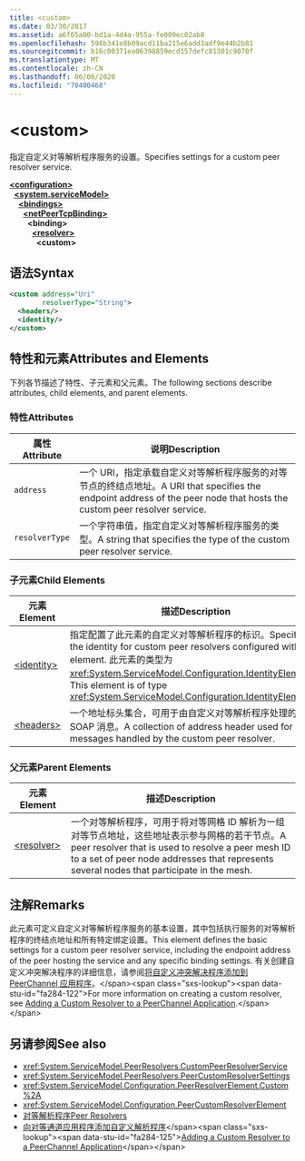 ```yaml
---
title: <custom>
ms.date: 03/30/2017
ms.assetid: a6f65a00-bd1a-4d4a-955a-fe009ec02ab8
ms.openlocfilehash: 598b341e8b09acd11ba215e6add3adf9e44b2b81
ms.sourcegitcommit: b16c00371ea06398859ecd157defc81301c9070f
ms.translationtype: MT
ms.contentlocale: zh-CN
ms.lasthandoff: 06/06/2020
ms.locfileid: "70400468"
---
```

# \<custom>
<span data-ttu-id="fa284-101">指定自定义对等解析程序服务的设置。</span><span class="sxs-lookup"><span data-stu-id="fa284-101">Specifies settings for a custom peer resolver service.</span></span>  
  
[**\<configuration>**](../configuration-element.md)\
&nbsp;&nbsp;[**\<system.serviceModel>**](system-servicemodel.md)\
&nbsp;&nbsp;&nbsp;&nbsp;[**\<bindings>**](bindings.md)\
&nbsp;&nbsp;&nbsp;&nbsp;&nbsp;&nbsp;[**\<netPeerTcpBinding>**](netpeertcpbinding.md)\
&nbsp;&nbsp;&nbsp;&nbsp;&nbsp;&nbsp;&nbsp;&nbsp;**\<binding>**\
&nbsp;&nbsp;&nbsp;&nbsp;&nbsp;&nbsp;&nbsp;&nbsp;&nbsp;&nbsp;[**\<resolver>**](resolver.md)\
&nbsp;&nbsp;&nbsp;&nbsp;&nbsp;&nbsp;&nbsp;&nbsp;&nbsp;&nbsp;&nbsp;&nbsp;**\<custom>**  
  
## <a name="syntax"></a><span data-ttu-id="fa284-102">语法</span><span class="sxs-lookup"><span data-stu-id="fa284-102">Syntax</span></span>  
  
```xml  
<custom address="Uri"
        resolverType="String">
  <headers/>
  <identity/>
</custom>
```  
  
## <a name="attributes-and-elements"></a><span data-ttu-id="fa284-103">特性和元素</span><span class="sxs-lookup"><span data-stu-id="fa284-103">Attributes and Elements</span></span>  
 <span data-ttu-id="fa284-104">下列各节描述了特性、子元素和父元素。</span><span class="sxs-lookup"><span data-stu-id="fa284-104">The following sections describe attributes, child elements, and parent elements.</span></span>  
  
### <a name="attributes"></a><span data-ttu-id="fa284-105">特性</span><span class="sxs-lookup"><span data-stu-id="fa284-105">Attributes</span></span>  
  
|<span data-ttu-id="fa284-106">属性</span><span class="sxs-lookup"><span data-stu-id="fa284-106">Attribute</span></span>|<span data-ttu-id="fa284-107">说明</span><span class="sxs-lookup"><span data-stu-id="fa284-107">Description</span></span>|  
|---------------|-----------------|  
|`address`|<span data-ttu-id="fa284-108">一个 URI，指定承载自定义对等解析程序服务的对等节点的终结点地址。</span><span class="sxs-lookup"><span data-stu-id="fa284-108">A URI that specifies the endpoint address of the peer node that hosts the custom peer resolver service.</span></span>|  
|`resolverType`|<span data-ttu-id="fa284-109">一个字符串值，指定自定义对等解析程序服务的类型。</span><span class="sxs-lookup"><span data-stu-id="fa284-109">A string that specifies the type of the custom peer resolver service.</span></span>|  
  
### <a name="child-elements"></a><span data-ttu-id="fa284-110">子元素</span><span class="sxs-lookup"><span data-stu-id="fa284-110">Child Elements</span></span>  
  
|<span data-ttu-id="fa284-111">元素</span><span class="sxs-lookup"><span data-stu-id="fa284-111">Element</span></span>|<span data-ttu-id="fa284-112">描述</span><span class="sxs-lookup"><span data-stu-id="fa284-112">Description</span></span>|  
|-------------|-----------------|  
|[\<identity>](identity.md)|<span data-ttu-id="fa284-113">指定配置了此元素的自定义对等解析程序的标识。</span><span class="sxs-lookup"><span data-stu-id="fa284-113">Specifies the identity for custom peer resolvers configured with this element.</span></span> <span data-ttu-id="fa284-114">此元素的类型为 <xref:System.ServiceModel.Configuration.IdentityElement>。</span><span class="sxs-lookup"><span data-stu-id="fa284-114">This element is of type <xref:System.ServiceModel.Configuration.IdentityElement>.</span></span>|  
|[\<headers>](headers-element.md)|<span data-ttu-id="fa284-115">一个地址标头集合，可用于由自定义对等解析程序处理的 SOAP 消息。</span><span class="sxs-lookup"><span data-stu-id="fa284-115">A collection of address header used for SOAP messages handled by the custom peer resolver.</span></span>|  
  
### <a name="parent-elements"></a><span data-ttu-id="fa284-116">父元素</span><span class="sxs-lookup"><span data-stu-id="fa284-116">Parent Elements</span></span>  
  
|<span data-ttu-id="fa284-117">元素</span><span class="sxs-lookup"><span data-stu-id="fa284-117">Element</span></span>|<span data-ttu-id="fa284-118">描述</span><span class="sxs-lookup"><span data-stu-id="fa284-118">Description</span></span>|  
|-------------|-----------------|  
|[\<resolver>](resolver.md)|<span data-ttu-id="fa284-119">一个对等解析程序，可用于将对等网格 ID 解析为一组对等节点地址，这些地址表示参与网格的若干节点。</span><span class="sxs-lookup"><span data-stu-id="fa284-119">A peer resolver that is used to resolve a peer mesh ID to a set of peer node addresses that represents several nodes that participate in the mesh.</span></span>|  
  
## <a name="remarks"></a><span data-ttu-id="fa284-120">注解</span><span class="sxs-lookup"><span data-stu-id="fa284-120">Remarks</span></span>  
 <span data-ttu-id="fa284-121">此元素可定义自定义对等解析程序服务的基本设置，其中包括执行服务的对等解析程序的终结点地址和所有特定绑定设置。</span><span class="sxs-lookup"><span data-stu-id="fa284-121">This element defines the basic settings for a custom peer resolver service, including the endpoint address of the peer hosting the service and any specific binding settings.</span></span> <span data-ttu-id="fa284-122">有关创建自定义冲突解决程序的详细信息，请参阅[将自定义冲突解决程序添加到 PeerChannel 应用程序](https://docs.microsoft.com/previous-versions/ms730105(v=vs.90))。</span><span class="sxs-lookup"><span data-stu-id="fa284-122">For more information on creating a custom resolver, see [Adding a Custom Resolver to a PeerChannel Application](https://docs.microsoft.com/previous-versions/ms730105(v=vs.90)).</span></span>  
  
## <a name="see-also"></a><span data-ttu-id="fa284-123">另请参阅</span><span class="sxs-lookup"><span data-stu-id="fa284-123">See also</span></span>

- <xref:System.ServiceModel.PeerResolvers.CustomPeerResolverService>
- <xref:System.ServiceModel.PeerResolvers.PeerCustomResolverSettings>
- <xref:System.ServiceModel.Configuration.PeerResolverElement.Custom%2A>
- <xref:System.ServiceModel.Configuration.PeerCustomResolverElement>
- [<span data-ttu-id="fa284-124">对等解析程序</span><span class="sxs-lookup"><span data-stu-id="fa284-124">Peer Resolvers</span></span>](../../../wcf/feature-details/peer-resolvers.md)
- <span data-ttu-id="fa284-125">[向对等通道应用程序添加自定义解析程序](https://docs.microsoft.com/previous-versions/ms730105(v=vs.90))</span><span class="sxs-lookup"><span data-stu-id="fa284-125">[Adding a Custom Resolver to a PeerChannel Application](https://docs.microsoft.com/previous-versions/ms730105(v=vs.90))</span></span>
